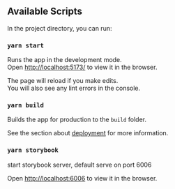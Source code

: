 ## Available Scripts

In the project directory, you can run:

### `yarn start`

Runs the app in the development mode.\
Open [http://localhost:5173/](http://localhost:5173/) to view it in the browser.

The page will reload if you make edits.\
You will also see any lint errors in the console.

### `yarn build`

Builds the app for production to the `build` folder.

See the section about [deployment](https://facebook.github.io/create-react-app/docs/deployment) for more information.


### `yarn storybook`

start storybook server, default serve on port 6006

Open [http://localhost:6006](http://localhost:6006) to view it in the browser.
